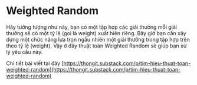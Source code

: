 # Weighted Random

Hãy tưởng tượng như này, bạn có một tập hợp các giải thưởng mỗi giải thưởng sẽ có một tỷ lệ (gọi là weight) xuất hiện riêng. Bây giờ bạn cần xây dựng một chức năng lựa trọn ngẫu nhiên một giải thưởng trong tập hợp trên theo tỷ lệ (weight). Vậy ở đây thuật toán Weighted Random sẽ giúp bạn xử lý yêu cầu này.

Chi tiết bài viết tại đây
[https://thongit.substack.com/p/tim-hieu-thuat-toan-weighted-random](https://thongit.substack.com/p/tim-hieu-thuat-toan-weighted-random)
